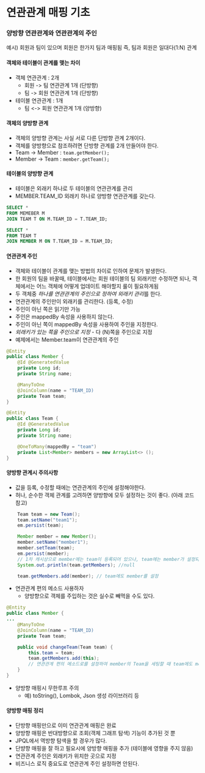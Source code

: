 # 연관관계 매핑 기초
### 양방향 연관관계와 연관관계의 주인
예시) 회원과 팀이 있으며 회원은 한가지 팀과 매핑됨
즉, 팀과 회원은 일대다(1:N) 관계

#### 객체와 테이블이 관계를 맺는 차이
- 객체 연관관계 : 2개
	- 회원 -> 팀 연관관계 1개 (단방향)
	- 팀 -> 회원 연관관계 1개 (단방향)
- 테이블 연관관계 : 1개
	- 팀 <-> 회원 연관관계 1개 (양방향)

#### 객체의 양방향 관계
- 객체의 양방향 관계는 사실 서로 다른 단방향 관계 2개이다.
- 객체를 양방향으로 참조하려면 단방향 관계를 2개 만들어야 한다.
- Team -> Member : `team.getMember();`
- Member -> Team : `member.getTeam();`

#### 테이블의 양방향 관계
- 테이블은 외래키 하나로 두 테이블의 연관관계를 관리
- MEMBER.TEAM_ID 외래키 하나로 양방향 연관관계를 갖는다.
```sql
SELECT * 
FROM MEMEBER M
JOIN TEAM T ON M.TEAM_ID = T.TEAM_ID;

SELECT *
FROM TEAM T
JOIN MEMBER M ON T.TEAM_ID = M.TEAM_ID; 
```

#### 연관관계 주인
- 객체와 테이블이 관계를 맺는 방법의 차이로 인하여 문제가 발생한다.
- 한 회원의 팀을 바꿀때, 테이블에서는 회원 테이블의 팀 외래키만 수정하면 되나, 객체에서는 어느 객체에 어떻게 업데이트 해야할지 룰이 필요하게됨
- 두 객체중 *하나를 연관관계의 주인으로 정하여 외래키 관리*를 한다.
- 연관관계의 주인만이 외래키를 관리한다. (등록, 수정)
- 주인이 아닌 쪽은 읽기만 가능
- 주인은 mappedBy 속성을 사용하지 않는다.
- 주인이 아닌 쪽이 mappedBy 속성을 사용하여 주인을 지정한다.
- *외래키가 있는 쪽을 주인으로 지정* - 다 (N)쪽을 주인으로 지정
- 예제에서는 Member.team이 연관관계의 주인
```java
@Entity
public class Member {
	@Id @GeneratedValue
	private Long id;
	private String name;

	@ManyToOne
	@JoinColumn(name = "TEAM_ID)
	private Team team;
}

@Entity
public class Team {
	@Id @GeneratedValue
	private Long id;
	private String name;

	@OneToMany(mappedBy = "team")
	private List<Member> members = new ArrayList<> ();
}
```

#### 양방향 관계시 주의사항
- 값을 등록, 수정할 때에는 연관관계의 주인에 설정해야한다.
- 허나, 순수한 객체 관계를 고려하면 양방향에 모두 설정하는 것이 좋다. (아래 코드 참고)
```java
	Team team = new Team();
	team.setName("team1");
	em.persist(team);

	Member member = new Member();
	member.setName("member1");
	member.setTeam(team);
	em.persist(member);
	// 1차 캐시상으로 member에는 team이 등록되어 있으나, team에는 member가 설정되지 않음
	System.out.println(team.getMembers); //null

	team.getMembers.add(member); // team에도 member를 설정

```
- 연관관계 편의 메소드 사용하자
	- 양방향으로 객체를 주입하는 것은 실수로 빼먹을 수도 있다.
```java
@Entity
public class Member {
...
	@ManyToOne
	@JoinColumn(name = "TEAM_ID)
	private Team team;

	public void changeTeam(Team team) {
		this.team = team;
		team.getMembers.add(this);
		// 연관관계 편의 메소드로를 설정하여 member의 Team을 세팅할 때 team에도 member를 바로 설정
	}
}
```
- 양방향 매핑시 무한루프 주의
	- 예) toString(), Lombok, Json 생성 라이브러리 등

#### 양방향 매핑 정리
- 단방향 매핑만으로 이미 연관관계 매핑은 완료
- 양방향 매핑은 반대방향으로 조회(객체 그래프 탐색) 기능이 추가된 것 뿐
- JPQL에서 역방향 탐색을 할 경우가 많다.
- 단뱡향 매핑을 잘 하고 필요시에 양방향 매핑을 추가 (테이블에 영향을 주지 않음)
- 연관관계 주인은 외래키가 위치한 곳으로 지정
- 비즈니스 로직 중요도로 연관관계 주인 설정하면 안된다. 


